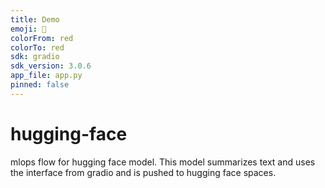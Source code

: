 ```yaml
---
title: Demo
emoji: 🌝
colorFrom: red
colorTo: red
sdk: gradio
sdk_version: 3.0.6
app_file: app.py
pinned: false
---
```


# hugging-face
mlops flow for hugging face model. This model summarizes text and uses the interface from gradio and is pushed to hugging face spaces.
